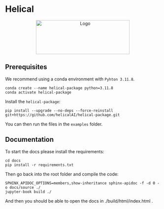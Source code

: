 # Helical
<div align="center">
  <img src="https://github.com/helicalAI/helical-package/blob/main/assets/logo%2Bname.png" alt="Logo" width="304" height="110">
</div>

## Prerequisites

We recommend using a conda environment with `Pyhton 3.11.8`.
```
conda create --name helical-package python=3.11.8
conda activate helical-package
```
Install the `helical-package`:

```
pip install --upgrade --no-deps --force-reinstall git+https://github.com/helicalAI/helical-package.git
```
You can then run the files in the `examples` folder.


## Documentation
To start the docs please install the requirements:

```
cd docs
pip install -r requirements.txt
```

Then go back into the root folder and compile the code:

```
SPHINX_APIDOC_OPTIONS=members,show-inheritance sphinx-apidoc -f -d 0 -o docs/source ./
jupyter-book build ./   

```
And then you should be able to open the docs in ./build/html/index.html .
